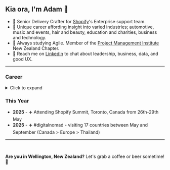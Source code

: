 ## Kia ora, I'm Adam 👋 

- 💼 Senior Delivery Crafter for [Shopify](https://github.com/shopify)'s Enterprise support team.
- 📐 Unique career affording insight into varied industries; automotive, music and events, hair and beauty, education and charities, business and technology.
- 🌱 Always studying Agile. Member of the [Project Management Institute](https://www.pmi.org/) New Zealand Chapter.
- 💬 Reach me on [LinkedIn](https://linkedin.com/in/adamthomsonnz) to chat about leadership, business, data, and good UX.

***

### Career 
<details>
<summary>Click to expand</summary>
<br />
I've been with Shopify.com since 2019 where I'm proud to help our teams do their best work. 🚀<br />

### Early Years

- **2000s** - Started freelancing in design, photography and website development
- **2004** - Started organising events and promoting music
- **2007** - Became a radio DJ and announcer at legendary 40-year-old station [RadioActive 88.6FM](https://radioactive.fm)
- **2009** - Started working for successful clothing brand [ALC Apparel](https://alostcauseofficial.com)
  - Helped grow from 1 shop in Wellington, NZ to over 100 stockists globally and a HQ in Huntington Beach, California
  - Rebuilt website 3x and changed platforms 2x to meet trends and demand
- **2011** - Co-organised WordCamp NZ (WordPress conference)
- **2014** - Managed the radio station on a 4 week contract
- **2017** - Took ownership of Wellington WordPress meetup.com group, began co-organised WordPress meetups
- **2017** - Managed the radio station on a 6 week contract
  - Helped fundraise, save and convert the station into a charitable trust
  - Helped form a culture and events committee
  - Helped move to a brand new state-of-the-art building
- **2017** - Started working for industry training organization [NZHITO](hito.org.nz)
  - Rebuilt 4 websites
  - Rebuilt 1 learning management system and advised on another
  - Upgraded MS servers and software from on-prem to cloud, Skype to Teams, Confluence to SharePoint
  - New device procurement, rollout, training, and mobile device management
- **2018** - WordCamp (WordPress conference) co-organiser and emcee

### Shopify (2019-)  🚀

- **2019** - Started working for [Shopify.com](https://shopify.com)
- **2019** - Started [loctician.co.nz](https://loctician.co.nz) (rip)
- **2020** - ✈️ Attended Shopify Summit, Ottawa, Canada - toured HQ, met CEO Tobi Lütke, dinner with COO Toby Shannon
- **2020** - Joined pilot to build the support experience for Shopify's highest value merchants
- **2021** - Became an enterprise support manager
- **2022** - Became the owner of [thechocolatebar.nz](https://thechocolatebar.nz) importing and selling single-origin fine chocolate (rip)
- **2023** - ✈️ Attended LeadCon (leadership conference), Fairmont Banff Springs, Canada
- **2023** - Became a certified chocolate taster and educator (IICCT Level 1 and 2)
- **2023** - Joined enterprise support's senior leadership team

I care about good design and seamless experiences, feedback and informed decision making, first principles thinking, innovation, and being inspired. I believe that my diverse experiences enhance my adaptability and foresight, making me a valuable simplifier and problem solver.<br />
<br />
I'm an experienced public speaker and community organiser having been a radio announcer and interviewer for over a decade, a planner and emcee of conferences and festivals, an IT meetup organiser, and more recently a chocolate tasting host and educator as one of NZ's very few certified tasters.<br />

</details>

### This Year

- **2025** - ✈️ Attending Shopify Summit, Toronto, Canada from 26th-29th May
- **2025** - ✈️ #digitalnomad - visiting 17 countries between May and September (Canada > Europe > Thailand)

***
<br />

**Are you in Wellington, New Zealand?** Let's grab a coffee or beer sometime! 🍻


<!--
**adamthomson/adamthomson** is a ✨ _special_ ✨ repository because its `README.md` (this file) appears on your GitHub profile.

Here are some ideas to get you started:
- 👯 I’m looking to collaborate on ...
- 🤔 I’m looking for help with ...

-->
